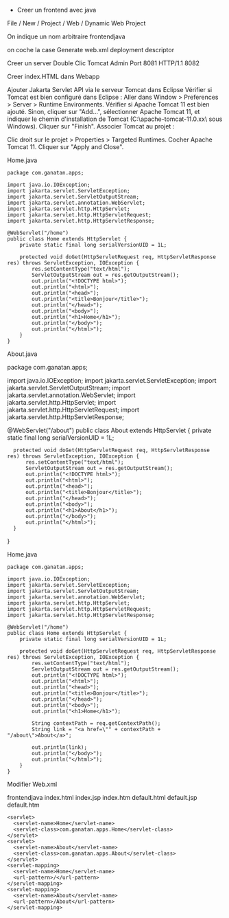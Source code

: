 - Creer un  frontend avec java


File / New / Project / Web / Dynamic Web Project

On indique un nom arbitraire
frontendjava

on coche la case
Generate web.xml deployment descriptor




Creer un server
  Double Clic
    Tomcat Admin Port     8081
    HTTP/1.1              8082

Creer index.HTML dans Webapp    

Ajouter Jakarta Servlet API via le serveur Tomcat dans Eclipse
  Vérifier si Tomcat est bien configuré dans Eclipse :
    Aller dans Window > Preferences > Server > Runtime Environments.
    Vérifier si Apache Tomcat 11 est bien ajouté.
    Sinon, cliquer sur "Add...", sélectionner Apache Tomcat 11, et indiquer le chemin d'installation de Tomcat (C:\apache-tomcat-11.0.xx\ sous Windows).
    Cliquer sur "Finish".
    Associer Tomcat au projet :

Clic droit sur le projet > Properties > Targeted Runtimes.
  Cocher Apache Tomcat 11.
  Cliquer sur "Apply and Close".



  Home.java

    package com.ganatan.apps;

    import java.io.IOException;
    import jakarta.servlet.ServletException;
    import jakarta.servlet.ServletOutputStream;
    import jakarta.servlet.annotation.WebServlet;
    import jakarta.servlet.http.HttpServlet;
    import jakarta.servlet.http.HttpServletRequest;
    import jakarta.servlet.http.HttpServletResponse;

    @WebServlet("/home")
    public class Home extends HttpServlet {
        private static final long serialVersionUID = 1L;

        protected void doGet(HttpServletRequest req, HttpServletResponse res) throws ServletException, IOException {
            res.setContentType("text/html");
            ServletOutputStream out = res.getOutputStream();
            out.println("<!DOCTYPE html>");
            out.println("<html>");
            out.println("<head>");
            out.println("<title>Bonjour</title>");
            out.println("</head>");
            out.println("<body>");
            out.println("<h1>Home</h1>");
            out.println("</body>");
            out.println("</html>");
        }
    }


About.java

  package com.ganatan.apps;

  import java.io.IOException;
  import jakarta.servlet.ServletException;
  import jakarta.servlet.ServletOutputStream;
  import jakarta.servlet.annotation.WebServlet;
  import jakarta.servlet.http.HttpServlet;
  import jakarta.servlet.http.HttpServletRequest;
  import jakarta.servlet.http.HttpServletResponse;

  @WebServlet("/about")
  public class About extends HttpServlet {
      private static final long serialVersionUID = 1L;

      protected void doGet(HttpServletRequest req, HttpServletResponse res) throws ServletException, IOException {
          res.setContentType("text/html");
          ServletOutputStream out = res.getOutputStream();
          out.println("<!DOCTYPE html>");
          out.println("<html>");
          out.println("<head>");
          out.println("<title>Bonjour</title>");
          out.println("</head>");
          out.println("<body>");
          out.println("<h1>About</h1>");
          out.println("</body>");
          out.println("</html>");
      }
  }


  Home.java

    package com.ganatan.apps;

    import java.io.IOException;
    import jakarta.servlet.ServletException;
    import jakarta.servlet.ServletOutputStream;
    import jakarta.servlet.annotation.WebServlet;
    import jakarta.servlet.http.HttpServlet;
    import jakarta.servlet.http.HttpServletRequest;
    import jakarta.servlet.http.HttpServletResponse;

    @WebServlet("/home")
    public class Home extends HttpServlet {
        private static final long serialVersionUID = 1L;

        protected void doGet(HttpServletRequest req, HttpServletResponse res) throws ServletException, IOException {
            res.setContentType("text/html");
            ServletOutputStream out = res.getOutputStream();
            out.println("<!DOCTYPE html>");
            out.println("<html>");
            out.println("<head>");
            out.println("<title>Bonjour</title>");
            out.println("</head>");
            out.println("<body>");
            out.println("<h1>Home</h1>");

            String contextPath = req.getContextPath();
            String link = "<a href=\"" + contextPath + "/about\">About</a>";

            out.println(link);
            out.println("</body>");
            out.println("</html>");
        }
    }



Modifier Web.xml

  <?xml version="1.0" encoding="UTF-8"?>
  <web-app xmlns:xsi="http://www.w3.org/2001/XMLSchema-instance"
    xmlns="https://jakarta.ee/xml/ns/jakartaee"
    xsi:schemaLocation="https://jakarta.ee/xml/ns/jakartaee https://jakarta.ee/xml/ns/jakartaee/web-app_6_0.xsd"
    id="WebApp_ID" version="6.0">
    <display-name>frontendjava</display-name>
    <welcome-file-list>
      <welcome-file>index.html</welcome-file>
      <welcome-file>index.jsp</welcome-file>
      <welcome-file>index.htm</welcome-file>
      <welcome-file>default.html</welcome-file>
      <welcome-file>default.jsp</welcome-file>
      <welcome-file>default.htm</welcome-file>
    </welcome-file-list>

    <servlet>
      <servlet-name>Home</servlet-name>
      <servlet-class>com.ganatan.apps.Home</servlet-class>
    </servlet>
    <servlet>
      <servlet-name>About</servlet-name>
      <servlet-class>com.ganatan.apps.About</servlet-class>
    </servlet>
    <servlet-mapping>
      <servlet-name>Home</servlet-name>
      <url-pattern>/</url-pattern>
    </servlet-mapping>
    <servlet-mapping>
      <servlet-name>About</servlet-name>
      <url-pattern>/About</url-pattern>
    </servlet-mapping>
    
    
    
    
  </web-app>